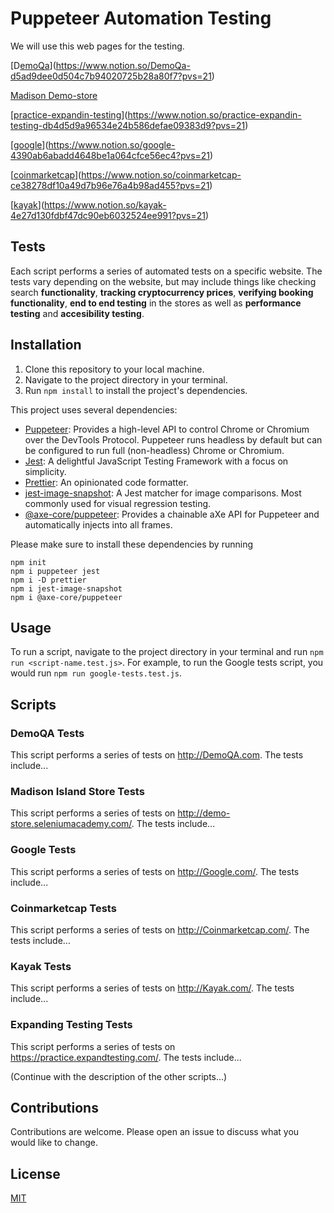 # Puppeteer Automation Testing

We will use this web pages for the testing. 

[D[emoQa](https://demoqa.com/elements)](https://www.notion.so/DemoQa-d5ad9dee0d504c7b94020725b28a80f7?pvs=21)

[Madison Demo-store](https://www.notion.so/Madison-Demo-store-24706e51f4784165956dec4ceb31c5b0?pvs=21)

[[practice-expandin-testing](https://practice.expandtesting.com/)](https://www.notion.so/practice-expandin-testing-db4d5d9a96534e24b586defae09383d9?pvs=21)

[[google](https://www.google.com/)](https://www.notion.so/google-4390ab6abadd4648be1a064cfce56ec4?pvs=21)

[[coinmarketcap](https://coinmarketcap.com/)](https://www.notion.so/coinmarketcap-ce38278df10a49d7b96e76a4b98ad455?pvs=21)

[[kayak](https://www.kayak.com/)](https://www.notion.so/kayak-4e27d130fdbf47dc90eb6032524ee991?pvs=21)

## Tests

Each script performs a series of automated tests on a specific website. The tests vary depending on the website, but may include things like checking search __functionality__, __tracking cryptocurrency prices__, __verifying booking functionality__, __end to end testing__ in the stores as well as __performance testing__ and __accesibility testing__.

## Installation

1. Clone this repository to your local machine.
2. Navigate to the project directory in your terminal.
3. Run `npm install` to install the project's dependencies.

This project uses several dependencies:

- [Puppeteer](https://github.com/puppeteer/puppeteer): Provides a high-level API to control Chrome or Chromium over the DevTools Protocol. Puppeteer runs headless by default but can be configured to run full (non-headless) Chrome or Chromium.
- [Jest](https://jestjs.io/): A delightful JavaScript Testing Framework with a focus on simplicity.
- [Prettier](https://prettier.io/): An opinionated code formatter.
- [jest-image-snapshot](https://github.com/americanexpress/jest-image-snapshot): A Jest matcher for image comparisons. Most commonly used for visual regression testing.
- [@axe-core/puppeteer](https://github.com/dequelabs/axe-core-npm/tree/develop/packages/puppeteer): Provides a chainable aXe API for Puppeteer and automatically injects into all frames.

Please make sure to install these dependencies by running 
```
npm init
npm i puppeteer jest 
npm i -D prettier 
npm i jest-image-snapshot 
npm i @axe-core/puppeteer
```


## Usage

To run a script, navigate to the project directory in your terminal and run `npm run <script-name.test.js>`. For example, to run the Google tests script, you would run `npm run google-tests.test.js`.

## Scripts

### DemoQA Tests

This script performs a series of tests on http://DemoQA.com. The tests include...

### Madison Island Store Tests

This script performs a series of tests on http://demo-store.seleniumacademy.com/. The tests include...

### Google Tests

This script performs a series of tests on http://Google.com/. The tests include...

### Coinmarketcap Tests

This script performs a series of tests on http://Coinmarketcap.com/. The tests include...

### Kayak Tests

This script performs a series of tests on http://Kayak.com/. The tests include...

### Expanding Testing Tests

This script performs a series of tests on https://practice.expandtesting.com/. The tests include...

(Continue with the description of the other scripts...)


## Contributions

Contributions are welcome. Please open an issue to discuss what you would like to change.

## License

[MIT](https://choosealicense.com/licenses/mit/)
